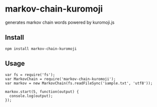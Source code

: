 # markov-chain-kuromoji

generates markov chain words powered by kuromoji.js

## Install
```
npm install markov-chain-kuromoji
```

## Usage
```
var fs = require('fs');
var MarkovChain = require('markov-chain-kuromoji');
var markov = new MarkovChain(fs.readFileSync('sample.txt', 'utf8'));

markov.start(5, function(output) {
  console.log(output);
});
```
